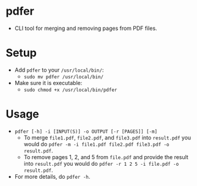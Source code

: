 # pdfer
- CLI tool for merging and removing pages from PDF files.

# Setup

- Add `pdfer` to your `/usr/local/bin/`:
	- `sudo mv pdfer /usr/local/bin/`
- Make sure it is executable:
	- `sudo chmod +x /usr/local/bin/pdfer`

# Usage

- `pdfer [-h] -i [INPUT(S)] -o OUTPUT [-r [PAGES]] [-m]`
	- To merge `file1.pdf`, `file2.pdf`, and `file3.pdf` into `result.pdf` you would do `pdfer -m -i file1.pdf file2.pdf file3.pdf -o result.pdf`.
	- To remove pages 1, 2, and 5 from `file.pdf` and provide the result into `result.pdf` you would do `pdfer -r 1 2 5 -i file.pdf -o result.pdf`.
- For more details, do `pdfer -h`.
